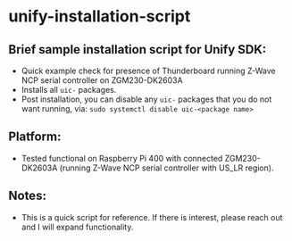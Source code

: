 # unify-installation-script

## Brief sample installation script for Unify SDK:
- Quick example check for presence of Thunderboard running Z-Wave NCP serial controller on ZGM230-DK2603A
- Installs all `uic-` packages.
- Post installation, you can disable any `uic-` packages that you do not want running, via: `sudo systemctl disable uic-<package name>`

## Platform:
- Tested functional on Raspberry Pi 400 with connected ZGM230-DK2603A (running Z-Wave NCP serial controller with US_LR region).

## Notes:
- This is a quick script for reference. If there is interest, please reach out and I will expand functionality.
